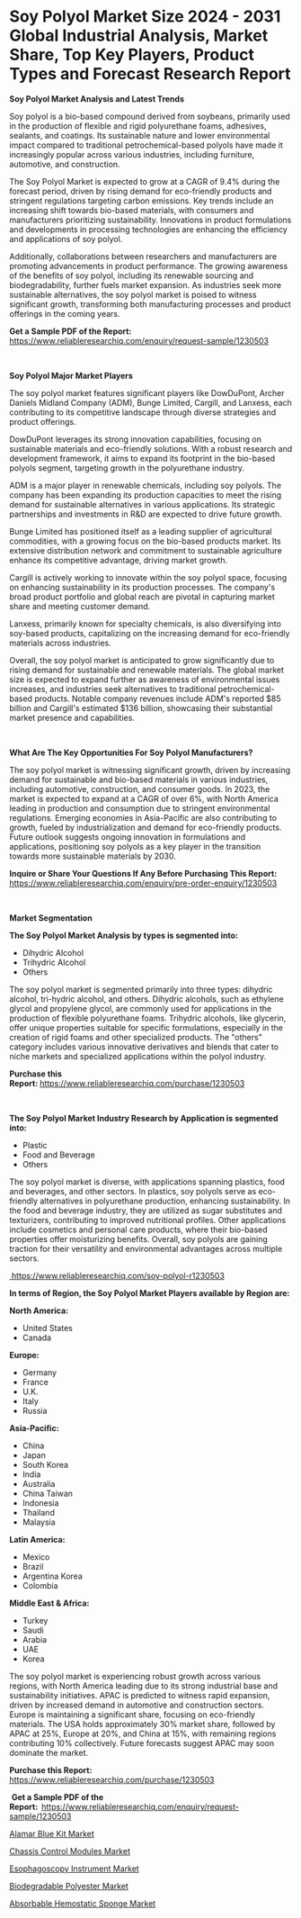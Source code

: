 <p><h1>Soy Polyol Market Size 2024 - 2031 Global Industrial Analysis, Market Share, Top Key Players, Product Types and Forecast Research Report</h1></p><p><strong>Soy Polyol Market Analysis and Latest Trends</strong></p>
<p><p>Soy polyol is a bio-based compound derived from soybeans, primarily used in the production of flexible and rigid polyurethane foams, adhesives, sealants, and coatings. Its sustainable nature and lower environmental impact compared to traditional petrochemical-based polyols have made it increasingly popular across various industries, including furniture, automotive, and construction.</p><p>The Soy Polyol Market is expected to grow at a CAGR of 9.4% during the forecast period, driven by rising demand for eco-friendly products and stringent regulations targeting carbon emissions. Key trends include an increasing shift towards bio-based materials, with consumers and manufacturers prioritizing sustainability. Innovations in product formulations and developments in processing technologies are enhancing the efficiency and applications of soy polyol. </p><p>Additionally, collaborations between researchers and manufacturers are promoting advancements in product performance. The growing awareness of the benefits of soy polyol, including its renewable sourcing and biodegradability, further fuels market expansion. As industries seek more sustainable alternatives, the soy polyol market is poised to witness significant growth, transforming both manufacturing processes and product offerings in the coming years.</p></p>
<p><strong>Get a Sample PDF of the Report:&nbsp;</strong> <a href="https://www.reliableresearchiq.com/enquiry/request-sample/1230503?utm_campaign=1137&utm_medium=2&utm_source=Github&utm_content=ia&utm_term=10112024&utm_id=soy-polyol">https://www.reliableresearchiq.com/enquiry/request-sample/1230503</a></p>
<p>&nbsp;</p>
<p><strong>Soy Polyol Major Market Players</strong></p>
<p><p>The soy polyol market features significant players like DowDuPont, Archer Daniels Midland Company (ADM), Bunge Limited, Cargill, and Lanxess, each contributing to its competitive landscape through diverse strategies and product offerings. </p><p>DowDuPont leverages its strong innovation capabilities, focusing on sustainable materials and eco-friendly solutions. With a robust research and development framework, it aims to expand its footprint in the bio-based polyols segment, targeting growth in the polyurethane industry.</p><p>ADM is a major player in renewable chemicals, including soy polyols. The company has been expanding its production capacities to meet the rising demand for sustainable alternatives in various applications. Its strategic partnerships and investments in R&D are expected to drive future growth.</p><p>Bunge Limited has positioned itself as a leading supplier of agricultural commodities, with a growing focus on the bio-based products market. Its extensive distribution network and commitment to sustainable agriculture enhance its competitive advantage, driving market growth.</p><p>Cargill is actively working to innovate within the soy polyol space, focusing on enhancing sustainability in its production processes. The company's broad product portfolio and global reach are pivotal in capturing market share and meeting customer demand.</p><p>Lanxess, primarily known for specialty chemicals, is also diversifying into soy-based products, capitalizing on the increasing demand for eco-friendly materials across industries.</p><p>Overall, the soy polyol market is anticipated to grow significantly due to rising demand for sustainable and renewable materials. The global market size is expected to expand further as awareness of environmental issues increases, and industries seek alternatives to traditional petrochemical-based products. Notable company revenues include ADM's reported $85 billion and Cargill's estimated $136 billion, showcasing their substantial market presence and capabilities.</p></p>
<p>&nbsp;</p>
<p><strong>What Are The Key Opportunities For Soy Polyol Manufacturers?</strong></p>
<p><p>The soy polyol market is witnessing significant growth, driven by increasing demand for sustainable and bio-based materials in various industries, including automotive, construction, and consumer goods. In 2023, the market is expected to expand at a CAGR of over 6%, with North America leading in production and consumption due to stringent environmental regulations. Emerging economies in Asia-Pacific are also contributing to growth, fueled by industrialization and demand for eco-friendly products. Future outlook suggests ongoing innovation in formulations and applications, positioning soy polyols as a key player in the transition towards more sustainable materials by 2030.</p></p>
<p><strong>Inquire or Share Your Questions If Any Before Purchasing This Report:</strong> <a href="https://www.reliableresearchiq.com/enquiry/pre-order-enquiry/1230503?utm_campaign=1137&utm_medium=2&utm_source=Github&utm_content=ia&utm_term=10112024&utm_id=soy-polyol">https://www.reliableresearchiq.com/enquiry/pre-order-enquiry/1230503</a></p>
<p>&nbsp;</p>
<p><strong>Market Segmentation</strong></p>
<p><strong>The Soy Polyol Market Analysis by types is segmented into:</strong></p>
<p><ul><li>Dihydric Alcohol</li><li>Trihydric Alcohol</li><li>Others</li></ul></p>
<p><p>The soy polyol market is segmented primarily into three types: dihydric alcohol, tri-hydric alcohol, and others. Dihydric alcohols, such as ethylene glycol and propylene glycol, are commonly used for applications in the production of flexible polyurethane foams. Trihydric alcohols, like glycerin, offer unique properties suitable for specific formulations, especially in the creation of rigid foams and other specialized products. The "others" category includes various innovative derivatives and blends that cater to niche markets and specialized applications within the polyol industry.</p></p>
<p><strong>Purchase this Report:&nbsp;</strong><a href="https://www.reliableresearchiq.com/purchase/1230503?utm_campaign=1137&utm_medium=2&utm_source=Github&utm_content=ia&utm_term=10112024&utm_id=soy-polyol">https://www.reliableresearchiq.com/purchase/1230503</a></p>
<p>&nbsp;</p>
<p><strong>The Soy Polyol Market Industry Research by Application is segmented into:</strong></p>
<p><ul><li>Plastic</li><li>Food and Beverage</li><li>Others</li></ul></p>
<p><p>The soy polyol market is diverse, with applications spanning plastics, food and beverages, and other sectors. In plastics, soy polyols serve as eco-friendly alternatives in polyurethane production, enhancing sustainability. In the food and beverage industry, they are utilized as sugar substitutes and texturizers, contributing to improved nutritional profiles. Other applications include cosmetics and personal care products, where their bio-based properties offer moisturizing benefits. Overall, soy polyols are gaining traction for their versatility and environmental advantages across multiple sectors.</p></p>
<p><a href="https://www.reliableresearchiq.com/soy-polyol-r1230503?utm_campaign=1137&utm_medium=2&utm_source=Github&utm_content=ia&utm_term=10112024&utm_id=soy-polyol">&nbsp;https://www.reliableresearchiq.com/soy-polyol-r1230503</a></p>
<p><strong>In terms of Region, the Soy Polyol Market Players available by Region are:</strong></p>
<p>
    <p> <strong> North America: </strong>
        <ul>
            <li>United States</li>
            <li>Canada</li>
        </ul>
        </p> 
    <p> <strong> Europe: </strong>
        <ul>
            <li>Germany</li>
            <li>France</li>
            <li>U.K.</li>
            <li>Italy</li>
            <li>Russia</li>
        </ul>
        </p> 
    <p> <strong> Asia-Pacific: </strong>
        <ul>
            <li>China</li>
            <li>Japan</li>
            <li>South Korea</li>
            <li>India</li>
            <li>Australia</li>
            <li>China Taiwan</li>
            <li>Indonesia</li>
            <li>Thailand</li>
            <li>Malaysia</li>
        </ul>
        </p> 
    <p> <strong> Latin America: </strong>
        <ul>
            <li>Mexico</li>
            <li>Brazil</li>
            <li>Argentina Korea</li>
            <li>Colombia</li>
        </ul>
        </p> 
    <p> <strong> Middle East & Africa: </strong>
        <ul>
            <li>Turkey</li>
            <li>Saudi</li>
            <li>Arabia</li>
            <li>UAE</li>
            <li>Korea</li>
        </ul>
    </p>
    </p>
<p><p>The soy polyol market is experiencing robust growth across various regions, with North America leading due to its strong industrial base and sustainability initiatives. APAC is predicted to witness rapid expansion, driven by increased demand in automotive and construction sectors. Europe is maintaining a significant share, focusing on eco-friendly materials. The USA holds approximately 30% market share, followed by APAC at 25%, Europe at 20%, and China at 15%, with remaining regions contributing 10% collectively. Future forecasts suggest APAC may soon dominate the market.</p></p>
<p><strong>Purchase this Report: </strong><a href="https://www.reliableresearchiq.com/purchase/1230503?utm_campaign=1137&utm_medium=2&utm_source=Github&utm_content=ia&utm_term=10112024&utm_id=soy-polyol">https://www.reliableresearchiq.com/purchase/1230503</a></p>
<p>&nbsp;<strong>Get a Sample PDF of the Report:&nbsp;&nbsp;</strong><a href="https://www.reliableresearchiq.com/enquiry/request-sample/1230503?utm_campaign=1137&utm_medium=2&utm_source=Github&utm_content=ia&utm_term=10112024&utm_id=soy-polyol">https://www.reliableresearchiq.com/enquiry/request-sample/1230503</a></p>
<p><strong></strong></p>
<p><p><a href="https://www.linkedin.com/pulse/market-dynamics-future-trends-global-alamar-blue-kit-sector-4556e?utm_campaign=1137&utm_medium=2&utm_source=Github&utm_content=ia&utm_term=10112024&utm_id=soy-polyol">Alamar Blue Kit Market</a></p><p><a href="https://www.linkedin.com/pulse/chassis-control-modules-market-global-regional-analysis-ypgoe?utm_campaign=1137&utm_medium=2&utm_source=Github&utm_content=ia&utm_term=10112024&utm_id=soy-polyol">Chassis Control Modules Market</a></p><p><a href="https://issuu.com/reportprime-2/docs/esophagoscopy-instrument-market-siz_7b70722283d4d0?utm_campaign=1137&utm_medium=2&utm_source=Github&utm_content=ia&utm_term=10112024&utm_id=soy-polyol">Esophagoscopy Instrument Market</a></p><p><a href="https://github.com/kyleetroxilbu/Market-Research-Report-List-1/blob/main/biodegradable-polyester-market.md?utm_campaign=1137&utm_medium=2&utm_source=Github&utm_content=ia&utm_term=10112024&utm_id=soy-polyol">Biodegradable Polyester Market</a></p><p><a href="https://issuu.com/reportprime-2/docs/absorbable-hemostatic-sponge-market_1e58a4ec22f634?utm_campaign=1137&utm_medium=2&utm_source=Github&utm_content=ia&utm_term=10112024&utm_id=soy-polyol">Absorbable Hemostatic Sponge Market</a></p></p>